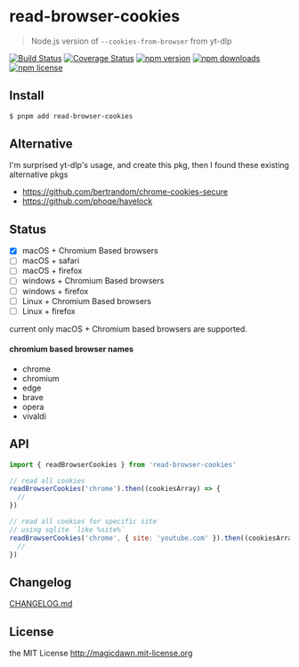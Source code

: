 # read-browser-cookies

> Node.js version of `--cookies-from-browser` from yt-dlp

[![Build Status](https://img.shields.io/github/workflow/status/magicdawn/read-browser-cookies/ci/main.svg?style=flat-square)](https://github.com/magicdawn/read-browser-cookies/actions/workflows/ci.yml)
[![Coverage Status](https://img.shields.io/codecov/c/github/magicdawn/read-browser-cookies.svg?style=flat-square)](https://codecov.io/gh/magicdawn/read-browser-cookies)
[![npm version](https://img.shields.io/npm/v/read-browser-cookies.svg?style=flat-square)](https://www.npmjs.com/package/read-browser-cookies)
[![npm downloads](https://img.shields.io/npm/dm/read-browser-cookies.svg?style=flat-square)](https://www.npmjs.com/package/read-browser-cookies)
[![npm license](https://img.shields.io/npm/l/read-browser-cookies.svg?style=flat-square)](http://magicdawn.mit-license.org)

## Install

```sh
$ pnpm add read-browser-cookies
```

## Alternative

I'm surprised yt-dlp's usage, and create this pkg, then I found these existing alternative pkgs

- https://github.com/bertrandom/chrome-cookies-secure
- https://github.com/phoqe/havelock

## Status

- [x] macOS + Chromium Based browsers
- [ ] macOS + safari
- [ ] macOS + firefox
- [ ] windows + Chromium Based browsers
- [ ] windows + firefox
- [ ] Linux + Chromium Based browsers
- [ ] Linux + firefox

current only macOS + Chromium based browsers are supported.

#### chromium based browser names

- chrome
- chromium
- edge
- brave
- opera
- vivaldi

## API

```js
import { readBrowserCookies } from 'read-browser-cookies'

// read all cookies
readBrowserCookies('chrome').then((cookiesArray) => {
  //
})

// read all cookies for specific site
// using sqlite `like %site%`
readBrowserCookies('chrome', { site: 'youtube.com' }).then((cookiesArray) => {
  //
})
```

## Changelog

[CHANGELOG.md](CHANGELOG.md)

## License

the MIT License http://magicdawn.mit-license.org
